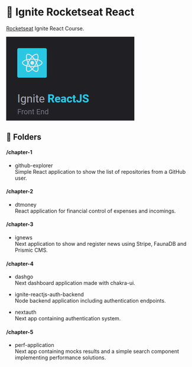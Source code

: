 # :rocket: Ignite Rocketseat React

<a href="https://rocketseat.com.br/" target="_blank">Rocketseat</a> Ignite React Course.

![Ignite Course](.github/ignite-react.png)

## :file_folder: Folders
#### /chapter-1
* github-explorer\
Simple React application to show the list of repositories from a GitHub user.

#### /chapter-2
* dtmoney\
React application for financial control of expenses and incomings.

#### /chapter-3
* ignews\
Next application to show and register news using Stripe, FaunaDB and Prismic CMS.

#### /chapter-4
* dashgo\
Next dashboard application made with chakra-ui.

* ignite-reactjs-auth-backend\
Node backend application including authentication endpoints.

* nextauth\
Next app containing authentication system.

#### /chapter-5
* perf-application\
Next app containing mocks results and a simple search component implementing performance solutions.

